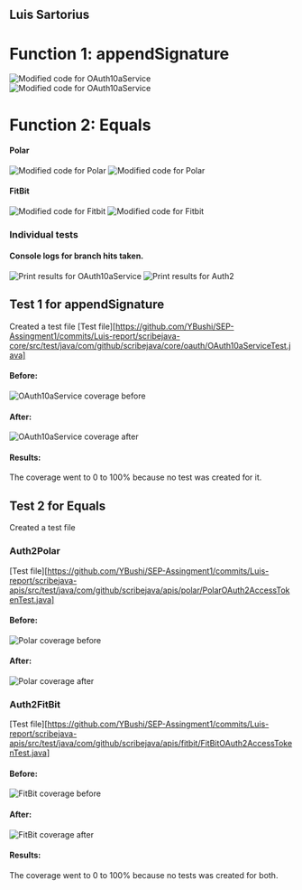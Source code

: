 ﻿## Luis Sartorius
# **Function 1: appendSignature**

![Modified code for OAuth10aService](/Luis-imagesimage-4.png)
![Modified code for OAuth10aService](/Luis-images/image-3.png)

# **Function 2: Equals**
#### Polar
![Modified code for Polar](/Luis-images/image-8.png)
![Modified code for Polar](/Luis-images/image-9.png)

#### FitBit
![Modified code for Fitbit](/Luis-images/image-12.png)
![Modified code for Fitbit](/Luis-images/image-13.png)


### Individual tests

#### Console logs for branch hits taken.
![Print results for OAuth10aService](/Luis-images/image.png)
![Print results for Auth2](/Luis-images/image-5.png)

## Test 1 for appendSignature
Created a test file
[Test file][https://github.com/YBushi/SEP-Assingment1/commits/Luis-report/scribejava-core/src/test/java/com/github/scribejava/core/oauth/OAuth10aServiceTest.java]
#### Before:
![OAuth10aService coverage before](/Luis-images/image-1.png)
#### After:
![OAuth10aService coverage after](/Luis-images/image-2.png)

#### Results:
The coverage went to 0 to 100% because no test was created for it.


## Test 2 for Equals
Created a test file
### Auth2Polar
[Test file][https://github.com/YBushi/SEP-Assingment1/commits/Luis-report/scribejava-apis/src/test/java/com/github/scribejava/apis/polar/PolarOAuth2AccessTokenTest.java]
#### Before:
![Polar coverage before](/Luis-images/image-7.png)
#### After:
![Polar coverage after](/Luis-images/image-6.png)

### Auth2FitBit
[Test file][https://github.com/YBushi/SEP-Assingment1/commits/Luis-report/scribejava-apis/src/test/java/com/github/scribejava/apis/fitbit/FitBitOAuth2AccessTokenTest.java]
#### Before:
![FitBit coverage before](/Luis-images/image-11.png)
#### After:
![FitBit coverage after](/Luis-images/image-10.png)

#### Results:
The coverage went to 0 to 100% because no tests was created for both.








